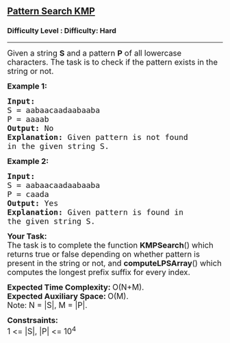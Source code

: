 <h2><a href="https://www.geeksforgeeks.org/problems/pattern-search-kmp/1?page=1&difficulty=Hard&status=unsolved&sortBy=accuracy">Pattern Search KMP</a></h2><h3>Difficulty Level : Difficulty: Hard</h3><hr><div class="problems_problem_content__Xm_eO"><p><span style="font-size:18px">Given a string <strong>S</strong> and a pattern <strong>P</strong> of all lowercase characters. The task is to check if the pattern exists in the string or not.</span></p>

<p><span style="font-size:18px"><strong>Example 1:</strong></span></p>

<pre><span style="font-size:18px"><strong>Input:
</strong>S = aabaacaadaabaaba
P = aaaab
<strong>Output: </strong>No<strong>
Explanation: </strong>Given pattern is not found
in the given string S.</span>
</pre>

<p><span style="font-size:18px"><strong>Example 2:</strong></span></p>

<pre><span style="font-size:18px"><strong>Input:
</strong>S = aabaacaadaabaaba
P = caada
<strong>Output: </strong>Yes<strong>
Explanation: </strong>Given pattern is found in
the given string S.</span></pre>

<p><span style="font-size:18px"><strong>Your Task:</strong><br>
The task is to complete the function <strong>KMPSearch</strong>() which returns true or false depending on whether pattern is present in the string or not,&nbsp;and <strong>computeLPSArray</strong>() which computes the longest prefix suffix for every index.</span></p>

<p><span style="font-size:18px"><strong>Expected Time Complexity:&nbsp;</strong>O(N+M).<br>
<strong>Expected Auxiliary Space:&nbsp;</strong>O(M).<br>
Note: N = |S|, M = |P|.</span></p>

<p><span style="font-size:18px"><strong>Constrsaints:</strong><br>
1 &lt;= |S|, |P| &lt;= 10<sup>4</sup></span></p>
</div>